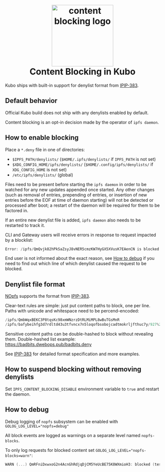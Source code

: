 <h1 align="center">
  <br>
  <a href="#readme"><img src="https://github.com/ipfs-shipyard/nopfs/blob/41484a818e6542314f784da852fc41b76f2d48a6/logo.png?raw=true" alt="content blocking logo" title="content blocking in Kubo" width="200"></a>
  <br>
  Content Blocking in Kubo
  <br>
</h1>

Kubo ships with built-in support for denylist format from [IPIP-383](https://github.com/ipfs/specs/pull/383).

## Default behavior

Official Kubo build does not ship with any denylists enabled by default.

Content blocking is an opt-in decision made by the operator of `ipfs daemon`.

## How to enable blocking

Place a `*.deny` file in one of directories:

- `$IPFS_PATH/denylists/` (`$HOME/.ipfs/denylists/` if `IPFS_PATH` is not set)
- `$XDG_CONFIG_HOME/ipfs/denylists/` (`$HOME/.config/ipfs/denylists/` if `XDG_CONFIG_HOME` is not  set)
- `/etc/ipfs/denylists/` (global)

Files need to be present before starting the `ipfs daemon` in order to be watched for any new updates 
appended  once started.  Any other changes (such as removal of entries, prepending of entries, or 
insertion of new entries before the EOF at time of daemon starting) will not be detected or processed
after boot; a restart of the daemon will be required for them to be factored in.

If an entire new denylist file is added, `ipfs daemon` also needs to be restarted to track it.

CLI and Gateway users will receive errors in response to request impacted by a blocklist:

```go
Error: /ipfs/QmQvjk82hPkSaZsyJ8vNER5cmzKW7HyGX5XVusK7EAenCN is blocked and cannot be provided
```

End user is not informed about the exact reason, see [How to
debug](#how-to-debug) if you need to find out which line of which denylist
caused the request to be blocked.

## Denylist file format

[NOpfs](https://github.com/ipfs-shipyard/nopfs) supports the format from [IPIP-383](https://github.com/ipfs/specs/pull/383).

Clear-text rules are simple: just put content paths to block, one per line.
Paths with unicode and whitespace need to be percend-encoded:

```go
/ipfs/QmbWqxBEKC3P8tqsKc98xmWNzrzDtRLMiMPL8wBuTGsMnR
/ipfs/bafybeihfg3d7rdltd43u3tfvncx7n5loqofbsobojcadtmokrljfthuc7y/927%20-%20Standards/927%20-%20Standards.png
```

Sensitive content paths can be double-hashed to block without revealing them.
Double-hashed list example: https://badbits.dwebops.pub/badbits.deny

See [IPIP-383](https://github.com/ipfs/specs/pull/383) for detailed format specification and more examples.

## How to suspend blocking without removing denylists

Set `IPFS_CONTENT_BLOCKING_DISABLE` environment variable to `true` and restart the daemon.


## How to debug

Debug logging of `nopfs` subsystem can be enabled with `GOLOG_LOG_LEVEL="nopfs=debug"`

All block events are logged as warnings on a separate level named `nopfs-blocks`.

To only log requests for blocked content set `GOLOG_LOG_LEVEL="nopfs-blocks=warn"`:

```go
WARN (...) QmRFniDxwxoG2n4AcnGhRdjqDjCM5YeUcBE75K8WXmioH3: blocked (test.deny:9)
```


